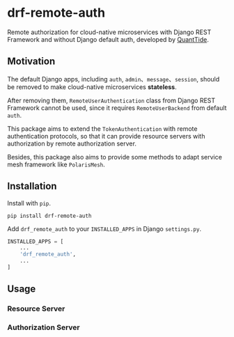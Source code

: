 # drf-remote-auth 

Remote authorization for cloud-native microservices 
with Django REST Framework and without Django default auth,
developed by [QuantTide](github.com/quanttide).

## Motivation

The default Django apps, including `auth`, `admin`、`message`、`session`, 
should be removed to make cloud-native microservices **stateless**. 

After removing them, `RemoteUserAuthentication` class from Django REST Framework cannot be used,
since it requires `RemoteUserBackend` from default `auth`.

This package aims to extend the `TokenAuthentication` with remote authentication protocols, 
so that it can provide resource servers with authorization by remote authorization server.

Besides, this package also aims to provide some methods to adapt service mesh framework like `PolarisMesh`.

## Installation 

Install with `pip`.

```shell
pip install drf-remote-auth
```

Add `drf_remote_auth` to your `INSTALLED_APPS` in Django `settings.py`. 

```python
INSTALLED_APPS = [
    ...
    'drf_remote_auth',
    ...
]
```

## Usage 

### Resource Server

### Authorization Server 
